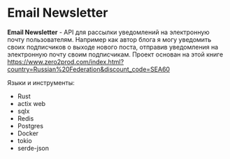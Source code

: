 #  Email Newsletter

__Email Newsletter__ -  API для рассылки уведомлений на электронную почту пользователям.
Например как автор блога я могу уведомить своих подписчиков о выходе нового поста, отправив уведомления на электронную почту своим подписчикам.
Проект основан на этой книге https://www.zero2prod.com/index.html?country=Russian%20Federation&discount_code=SEA60

Языки и инструменты:
- Rust
- actix web
- sqlx
- Redis
- Postgres
- Docker
- tokio
- serde-json
 